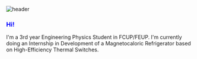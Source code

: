 ![header](https://capsule-render.vercel.app/api?type=waving&color=random&height=300&section=header&text=About%20me&fontSize=90)
### <span style = "color: blue">Hi!</span>
I'm a 3rd year Engineering Physics Student in FCUP/FEUP.
I'm currently doing an Internship in Development of a Magnetocaloric Refrigerator based on High-Efficiency Thermal Switches.
